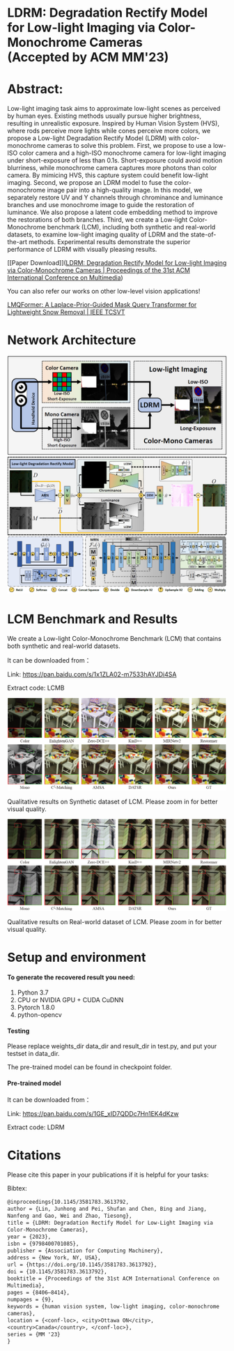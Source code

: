 # LDRM: Degradation Rectify Model for Low-light Imaging via Color-Monochrome Cameras <br> (Accepted by ACM MM'23)
# Abstract:

Low-light imaging task aims to approximate low-light scenes as perceived by human eyes. Existing methods usually pursue higher brightness, resulting in unrealistic exposure. Inspired by Human Vision System (HVS), where rods perceive more lights while cones perceive more colors, we propose a Low-light Degradation Rectify Model (LDRM) with color-monochrome cameras to solve this problem. First, we propose to use a low-ISO color camera and a high-ISO monochrome camera for low-light imaging under short-exposure of less than 0.1s. Short-exposure could avoid motion blurriness, while monochrome camera captures more photons than color camera. By mimicing HVS, this capture system could benefit low-light imaging. Second, we propose an LDRM model to fuse the color-monochrome image pair into a high-quality image. In this model, we separately restore UV and Y channels through chrominance and luminance branches and use monochrome image to guide the restoration of luminance. We also propose a latent code embedding method to improve the restorations of both branches. Third, we create a Low-light Color-Monochrome benchmark (LCM), including both synthetic and real-world datasets, to examine low-light imaging quality of LDRM and the state-of-the-art methods. Experimental results demonstrate the superior performance of LDRM with visually pleasing results.

[[Paper Download]]([LDRM: Degradation Rectify Model for Low-light Imaging via Color-Monochrome Cameras | Proceedings of the 31st ACM International Conference on Multimedia](https://dl.acm.org/doi/abs/10.1145/3581783.3613792))

You can also refer our works on other low-level vision applications!

[LMQFormer: A Laplace-Prior-Guided Mask Query Transformer for Lightweight Snow Removal | IEEE TCSVT]([ieeexplore.ieee.org/abstract/document/10092769](https://ieeexplore.ieee.org/abstract/document/10092769))

# Network Architecture

<img src=".\img\Method.png" alt="Method" style="zoom:50%;" />

<img src=".\img\Network.png" alt="Network" style="zoom:50%;" />

# LCM Benchmark and Results

We create a Low-light Color-Monochrome Benchmark (LCM) that contains both synthetic and real-world datasets.

It can be downloaded from：

Link: https://pan.baidu.com/s/1x1ZLA02-m7533hAYJDi4SA 

Extract code: LCMB

<img src=".\img\Syn.png" alt="Syn" style="zoom:50%;" />

Qualitative results on Synthetic dataset of LCM. Please zoom in for better visual quality.


<img src=".\img\Real.png" alt="Real" style="zoom:50%;" />

Qualitative results on Real-world dataset of LCM. Please zoom in for better visual quality.

# Setup and environment

#### To generate the recovered result you need:

1. Python 3.7
2. CPU or NVIDIA GPU + CUDA CuDNN
3. Pytorch 1.8.0
4. python-opencv

#### Testing

Please replace weights_dir data_dir and result_dir in test.py, and put your testset in data_dir.

The pre-trained model can be found in checkpoint folder.

#### Pre-trained model

It can be downloaded from：

Link: https://pan.baidu.com/s/1GE_xID7QDDc7Hn1EK4dKzw 

Extract code: LDRM


# Citations
Please cite this paper in your publications if it is helpful for your tasks:    

Bibtex:
```
@inproceedings{10.1145/3581783.3613792,
author = {Lin, Junhong and Pei, Shufan and Chen, Bing and Jiang, Nanfeng and Gao, Wei and Zhao, Tiesong},
title = {LDRM: Degradation Rectify Model for Low-Light Imaging via Color-Monochrome Cameras},
year = {2023},
isbn = {9798400701085},
publisher = {Association for Computing Machinery},
address = {New York, NY, USA},
url = {https://doi.org/10.1145/3581783.3613792},
doi = {10.1145/3581783.3613792},
booktitle = {Proceedings of the 31st ACM International Conference on Multimedia},
pages = {8406–8414},
numpages = {9},
keywords = {human vision system, low-light imaging, color-monochrome cameras},
location = {<conf-loc>, <city>Ottawa ON</city>, <country>Canada</country>, </conf-loc>},
series = {MM '23}
}

```
